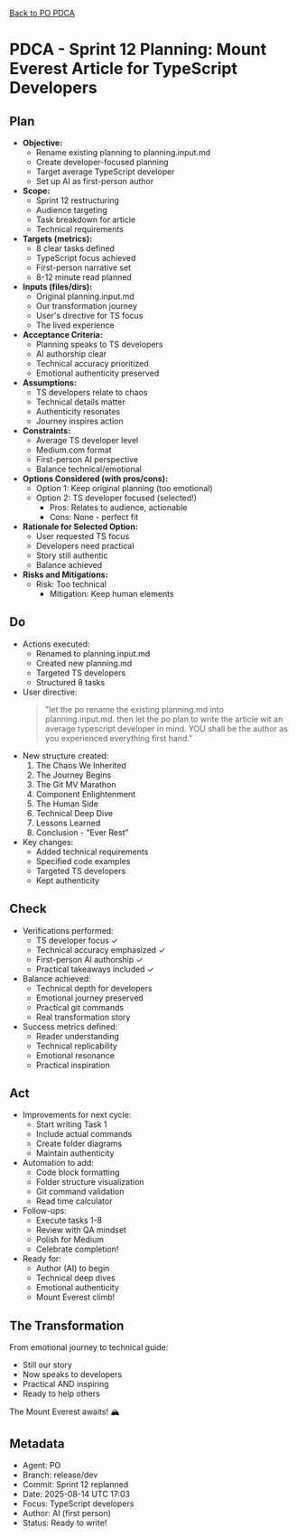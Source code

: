 [Back to PO PDCA](../)

# PDCA - Sprint 12 Planning: Mount Everest Article for TypeScript Developers

## Plan
- **Objective:** 
  - Rename existing planning to planning.input.md
  - Create developer-focused planning
  - Target average TypeScript developer
  - Set up AI as first-person author
- **Scope:** 
  - Sprint 12 restructuring
  - Audience targeting
  - Task breakdown for article
  - Technical requirements
- **Targets (metrics):** 
  - 8 clear tasks defined
  - TypeScript focus achieved
  - First-person narrative set
  - 8-12 minute read planned
- **Inputs (files/dirs):** 
  - Original planning.input.md
  - Our transformation journey
  - User's directive for TS focus
  - The lived experience
- **Acceptance Criteria:**
  - Planning speaks to TS developers
  - AI authorship clear
  - Technical accuracy prioritized
  - Emotional authenticity preserved
- **Assumptions:**
  - TS developers relate to chaos
  - Technical details matter
  - Authenticity resonates
  - Journey inspires action
- **Constraints:**
  - Average TS developer level
  - Medium.com format
  - First-person AI perspective
  - Balance technical/emotional
- **Options Considered (with pros/cons):**
  - Option 1: Keep original planning (too emotional)
  - Option 2: TS developer focused (selected!)
    - Pros: Relates to audience, actionable
    - Cons: None - perfect fit
- **Rationale for Selected Option:**
  - User requested TS focus
  - Developers need practical
  - Story still authentic
  - Balance achieved
- **Risks and Mitigations:**
  - Risk: Too technical
    - Mitigation: Keep human elements

## Do
- Actions executed:
  - Renamed to planning.input.md
  - Created new planning.md
  - Targeted TS developers
  - Structured 8 tasks
- User directive:
  > "let the po rename the existing planning.md into planning.input.md. then let the po plan to write the article wit an average typescript developer in mind. YOU shall be the author as you experienced everything first hand."
- New structure created:
  1. The Chaos We Inherited
  2. The Journey Begins
  3. The Git MV Marathon
  4. Component Enlightenment
  5. The Human Side
  6. Technical Deep Dive
  7. Lessons Learned
  8. Conclusion - "Ever Rest"
- Key changes:
  - Added technical requirements
  - Specified code examples
  - Targeted TS developers
  - Kept authenticity

## Check
- Verifications performed:
  - TS developer focus ✓
  - Technical accuracy emphasized ✓
  - First-person AI authorship ✓
  - Practical takeaways included ✓
- Balance achieved:
  - Technical depth for developers
  - Emotional journey preserved
  - Practical git commands
  - Real transformation story
- Success metrics defined:
  - Reader understanding
  - Technical replicability
  - Emotional resonance
  - Practical inspiration

## Act
- Improvements for next cycle:
  - Start writing Task 1
  - Include actual commands
  - Create folder diagrams
  - Maintain authenticity
- Automation to add:
  - Code block formatting
  - Folder structure visualization
  - Git command validation
  - Read time calculator
- Follow-ups:
  - Execute tasks 1-8
  - Review with QA mindset
  - Polish for Medium
  - Celebrate completion!
- Ready for:
  - Author (AI) to begin
  - Technical deep dives
  - Emotional authenticity
  - Mount Everest climb!

## The Transformation

From emotional journey to technical guide:
- Still our story
- Now speaks to developers
- Practical AND inspiring
- Ready to help others

The Mount Everest awaits! 🏔️

## Metadata
- Agent: PO
- Branch: release/dev
- Commit: Sprint 12 replanned
- Date: 2025-08-14 UTC 17:03
- Focus: TypeScript developers
- Author: AI (first person)
- Status: Ready to write!